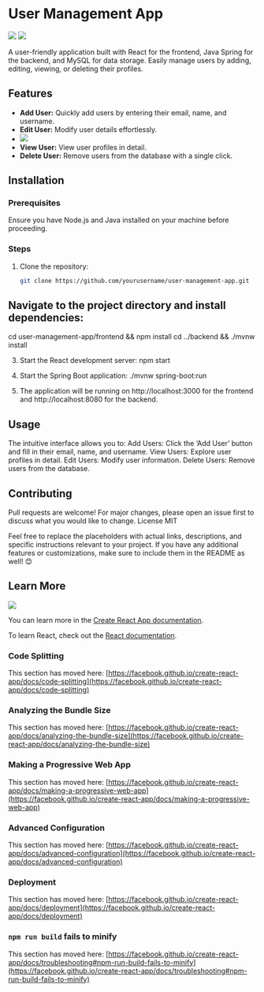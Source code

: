 # User Management App
![](https://drive.google.com/file/d/19YgQc04AaxnXg97ihVQnAjHzJqkeQprw/view?usp=share_link)
![](https://drive.google.com/file/d/1oBmMmX2cHA5olMaIToYJt25awlUzPETh/view?usp=share_link)


A user-friendly application built with React for the frontend, Java Spring for the backend, and MySQL for data storage. Easily manage users by adding, editing, viewing, or deleting their profiles.

## Features

- **Add User:** Quickly add users by entering their email, name, and username.
- **Edit User:** Modify user details effortlessly.
- ![](https://drive.google.com/file/d/14HKJJqsyhtIxQ4USQDkCJa-sMAgblQYM/view?usp=share_link)
- **View User:** View user profiles in detail.
- **Delete User:** Remove users from the database with a single click.

## Installation

### Prerequisites

Ensure you have Node.js and Java installed on your machine before proceeding.

### Steps

1. Clone the repository:
   ```sh
   git clone https://github.com/yourusername/user-management-app.git
## Navigate to the project directory and install dependencies:
cd user-management-app/frontend && npm install
cd ../backend && ./mvnw install

3. Start the React development server:
npm start

4. Start the Spring Boot application:
./mvnw spring-boot:run 

5. The application will be running on http://localhost:3000 for the frontend and http://localhost:8080 for the backend.

## Usage
The intuitive interface allows you to:
Add Users: Click the ‘Add User’ button and fill in their email, name, and username.
View Users: Explore user profiles in detail.
Edit Users: Modify user information.
Delete Users: Remove users from the database.

## Contributing
Pull requests are welcome! For major changes, please open an issue first to discuss what you would like to change.
License
MIT

Feel free to replace the placeholders with actual links, descriptions, and specific instructions relevant to your project. If you have any additional features or customizations, make sure to include them in the README as well! 😊

## Learn More
![](https://drive.google.com/file/d/1ipbNkV58XjWOHjzMLhxg8tpOlT9Cgjuo/view?usp=share_link)

You can learn more in the [Create React App documentation](https://facebook.github.io/create-react-app/docs/getting-started).

To learn React, check out the [React documentation](https://reactjs.org/).

### Code Splitting

This section has moved here: [https://facebook.github.io/create-react-app/docs/code-splitting](https://facebook.github.io/create-react-app/docs/code-splitting)

### Analyzing the Bundle Size

This section has moved here: [https://facebook.github.io/create-react-app/docs/analyzing-the-bundle-size](https://facebook.github.io/create-react-app/docs/analyzing-the-bundle-size)

### Making a Progressive Web App

This section has moved here: [https://facebook.github.io/create-react-app/docs/making-a-progressive-web-app](https://facebook.github.io/create-react-app/docs/making-a-progressive-web-app)

### Advanced Configuration

This section has moved here: [https://facebook.github.io/create-react-app/docs/advanced-configuration](https://facebook.github.io/create-react-app/docs/advanced-configuration)

### Deployment

This section has moved here: [https://facebook.github.io/create-react-app/docs/deployment](https://facebook.github.io/create-react-app/docs/deployment)

### `npm run build` fails to minify

This section has moved here: [https://facebook.github.io/create-react-app/docs/troubleshooting#npm-run-build-fails-to-minify](https://facebook.github.io/create-react-app/docs/troubleshooting#npm-run-build-fails-to-minify)
